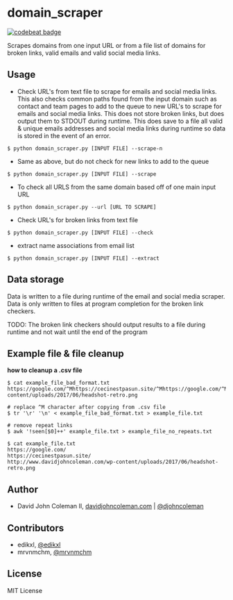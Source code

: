 # domain_scraper

[![codebeat badge](https://codebeat.co/badges/b7a8cf55-2f5f-47a9-9867-449427cd00f6)](https://codebeat.co/projects/github-com-mrvnmchm-domain_scraper-master)

Scrapes domains from one input URL or from a file list of domains for broken links,
valid emails and valid social media links.

## Usage

*  Check URL's from text file to scrape for emails and social media links. This also
  checks common paths found from the input domain such as contact and team pages to add
  to the queue to new URL's to scrape for emails and social media links. This
  does not store broken links, but does output them to STDOUT during runtime. This
  does save to a file all valid & unique emails addresses and social media links
  during runtime so data is stored in the event of an error.

```shell
$ python domain_scraper.py [INPUT FILE] --scrape-n
```

*  Same as above, but do not check for new links to add to the queue

```shell
$ python domain_scraper.py [INPUT FILE] --scrape
```

*  To check all URLS from the same domain based off of one main input URL

```shell
$ python domain_scraper.py --url [URL TO SCRAPE]
```

*  Check URL's for broken links from text file

```shell
$ python domain_scraper.py [INPUT FILE] --check
```

*  extract name associations from email list

```shell
$ python domain_scraper.py [INPUT FILE] --extract
```

## Data storage

Data is written to a file during runtime of the email and social media scraper.  Data is only
written to files at program completion for the broken link checkers.

TODO: The broken link checkers should output results to a file during runtime and not wait until
the end of the program

## Example file & file cleanup

__how to cleanup a .csv file__

```shell
$ cat example_file_bad_format.txt
https://google.com/^Mhttps://cecinestpasun.site/^Mhttps://google.com/^Mhttp://www.davidjohncoleman.com/wp-content/uploads/2017/06/headshot-retro.png

# replace ^M character after copying from .csv file
$ tr '\r' '\n' < example_file_bad_format.txt > example_file.txt

# remove repeat links
$ awk '!seen[$0]++' example_file.txt > example_file_no_repeats.txt

$ cat example_file.txt
https://google.com/
https://cecinestpasun.site/
http://www.davidjohncoleman.com/wp-content/uploads/2017/06/headshot-retro.png
```

## Author

*  David John Coleman II, [davidjohncoleman.com](http://www.davidjohncoleman.com/)
| [@djohncoleman](https://twitter.com/djohncoleman)

## Contributors

*  edikxl, [@edikxl](https://github.com/edikxl)
*  mrvnmchm, [@mrvnmchm](https://github.com/mrvnmchm)
## License

MIT License
